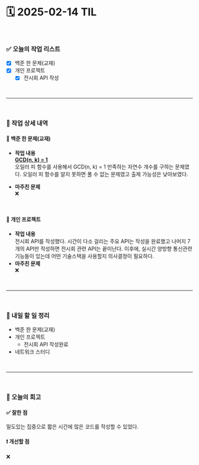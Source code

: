 # 🗓️ 2025-02-14 TIL

<br>

### ✅ 오늘의 작업 리스트  
- [X] 백준 한 문제(교재) 
- [x] 개인 프로젝트
    - [x] 전시회 API 작성

<br>

---

<br>

### 📌 작업 상세 내역  

#### 🔹 백준 한 문제(교재) 
- **작업 내용**<br>
**[GCD(n, k) = 1](https://www.acmicpc.net/problem/11689)**<br>
오일러 피 함수를 사용해서 GCD(n, k) = 1 만족하는 자연수 개수를 구하는 문제였다. 오일러 피 함수를 알지 못하면 풀 수 없는 문제였고 출제 가능성은 낮아보였다.

- **마주친 문제**<br>
❌

<br>

#### 🔹 개인 프로젝트
- **작업 내용**<br>
전시회 API를 작성했다. 시간이 다소 걸리는 주요 API는 작성을 완료했고 나머지 7개의 API만 작성하면 전시회 관련 API는 끝이난다. 이후에, 실시간 양방향 통신관련 기능들이 있는데 어떤 기술스택을 사용할지 의사결정이 필요하다.
- **마주친 문제**<br>
❌

<br>

---

<br>

### 🚀 내일 할 일 정리  

- 백준 한 문제(교재) 
- 개인 프로젝트
    - 전시회 API 작성완료
- 네트워크 스터디  

<br>

---

<br>

### 🧐 오늘의 회고  

#### ✅ 잘한 점
밀도있는 집중으로 짧은 시간에 많은 코드를 작성할 수 있었다.

#### ❗ 개선할 점
❌


<br><br><br>